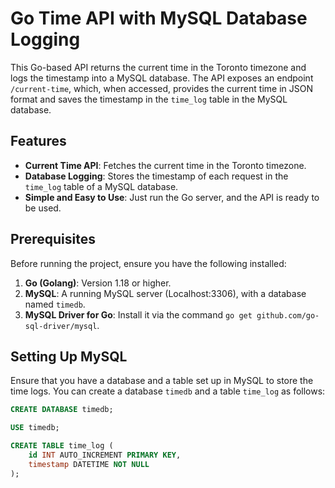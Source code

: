 # Go Time API with MySQL Database Logging

This Go-based API returns the current time in the Toronto timezone and logs the timestamp into a MySQL database. The API exposes an endpoint `/current-time`, which, when accessed, provides the current time in JSON format and saves the timestamp in the `time_log` table in the MySQL database.

## Features

- **Current Time API**: Fetches the current time in the Toronto timezone.
- **Database Logging**: Stores the timestamp of each request in the `time_log` table of a MySQL database.
- **Simple and Easy to Use**: Just run the Go server, and the API is ready to be used.

## Prerequisites

Before running the project, ensure you have the following installed:

1. **Go (Golang)**: Version 1.18 or higher.
2. **MySQL**: A running MySQL server (Localhost:3306), with a database named `timedb`.
3. **MySQL Driver for Go**: Install it via the command `go get github.com/go-sql-driver/mysql`.

## Setting Up MySQL

Ensure that you have a database and a table set up in MySQL to store the time logs. You can create a database `timedb` and a table `time_log` as follows:

```sql
CREATE DATABASE timedb;

USE timedb;

CREATE TABLE time_log (
    id INT AUTO_INCREMENT PRIMARY KEY,
    timestamp DATETIME NOT NULL
);
